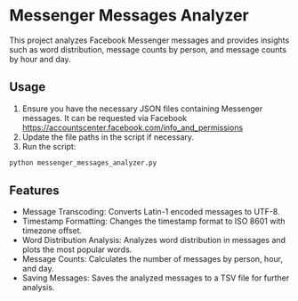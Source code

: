 # Messenger Messages Analyzer

This project analyzes Facebook Messenger messages and provides insights such as word distribution, message counts by person, and message counts by hour and day.

## Usage

1. Ensure you have the necessary JSON files containing Messenger messages. It can be requested via Facebook https://accountscenter.facebook.com/info_and_permissions
2. Update the file paths in the script if necessary.
3. Run the script:

```bash
python messenger_messages_analyzer.py
```

## Features

- Message Transcoding: Converts Latin-1 encoded messages to UTF-8.
- Timestamp Formatting: Changes the timestamp format to ISO 8601 with timezone offset.
- Word Distribution Analysis: Analyzes word distribution in messages and plots the most popular words.
- Message Counts: Calculates the number of messages by person, hour, and day.
- Saving Messages: Saves the analyzed messages to a TSV file for further analysis.
